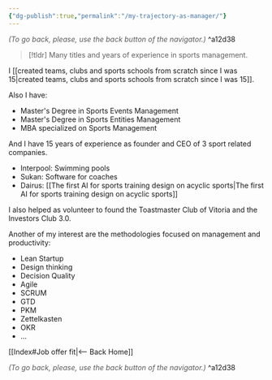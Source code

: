 ```yaml
---
{"dg-publish":true,"permalink":"/my-trajectory-as-manager/"}
---
```




<div class="transclusion internal-embed is-loaded"><div class="markdown-embed">




<font color="#595959">*(To go back, please, use the back button of the navigator.)*</font> 
^a12d38



</div></div>


> [!tldr]
> Many titles and years of experience in sports management.

I [[created teams, clubs and sports schools from scratch since I was 15\|created teams, clubs and sports schools from scratch since I was 15]].

Also I have:

- Master's Degree in Sports Events Management
- Master's Degree in Sports Entities Management
- MBA specialized on Sports Management

And I have 15 years of experience as founder and CEO of 3 sport related companies.

- Interpool: Swimming pools
- Sukan: Software for coaches
- Dairus: [[The first AI for sports training design on acyclic sports\|The first AI for sports training design on acyclic sports]]

I also helped as volunteer to found the Toastmaster Club of Vitoria and the Investors Club 3.0.

Another of my interest are the methodologies focused on management and productivity:

- Lean Startup
- Design thinking
- Decision Quality
- Agile
- SCRUM
- GTD
- PKM
- Zettelkasten
- OKR
- …


<div class="transclusion internal-embed is-loaded"><div class="markdown-embed">





[[Index#Job offer fit\|<-- Back Home]]

<div class="transclusion internal-embed is-loaded"><div class="markdown-embed">




<font color="#595959">*(To go back, please, use the back button of the navigator.)*</font> 
^a12d38



</div></div>


</div></div>

